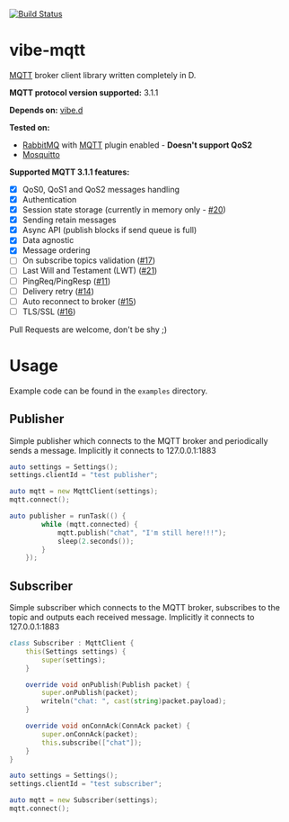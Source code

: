 [![Build Status](https://travis-ci.org/tchaloupka/vibe-mqtt.svg?branch=master)](https://travis-ci.org/tchaloupka/vibe-mqtt)

vibe-mqtt
=========
[MQTT](http://docs.oasis-open.org/mqtt/mqtt/v3.1.1/os/mqtt-v3.1.1-os.html) broker client library written completely in D.

**MQTT protocol version supported:** 3.1.1

**Depends on:** [vibe.d](https://github.com/rejectedsoftware/vibe.d)

**Tested on:**
* [RabbitMQ](https://www.rabbitmq.com) with [MQTT](https://www.rabbitmq.com/mqtt.html) plugin enabled - **Doesn't support QoS2**
* [Mosquitto](http://mosquitto.org/)

**Supported MQTT 3.1.1 features:**
- [x] QoS0, QoS1 and QoS2 messages handling
- [x] Authentication
- [x] Session state storage (currently in memory only - [#20](https://github.com/tchaloupka/vibe-mqtt/issues/20))
- [x] Sending retain messages
- [x] Async API (publish blocks if send queue is full)
- [x] Data agnostic
- [x] Message ordering
- [ ] On subscribe topics validation ([#17](https://github.com/tchaloupka/vibe-mqtt/issues/17))
- [ ] Last Will and Testament (LWT) ([#21](https://github.com/tchaloupka/vibe-mqtt/issues/21))
- [ ] PingReq/PingResp ([#11](https://github.com/tchaloupka/vibe-mqtt/issues/11))
- [ ] Delivery retry ([#14](https://github.com/tchaloupka/vibe-mqtt/issues/22))
- [ ] Auto reconnect to broker ([#15](https://github.com/tchaloupka/vibe-mqtt/issues/22))
- [ ] TLS/SSL ([#16](https://github.com/tchaloupka/vibe-mqtt/issues/22))

Pull Requests are welcome, don't be shy ;)

# Usage

Example code can be found in the `examples` directory.

## Publisher
Simple publisher which connects to the MQTT broker and periodically sends a message.
Implicitly it connects to 127.0.0.1:1883

```D
auto settings = Settings();
settings.clientId = "test publisher";

auto mqtt = new MqttClient(settings);
mqtt.connect();

auto publisher = runTask(() {
        while (mqtt.connected) {
            mqtt.publish("chat", "I'm still here!!!");
            sleep(2.seconds());
        }
    });
```

## Subscriber
Simple subscriber which connects to the MQTT broker, subscribes to the topic and outputs each received message.
Implicitly it connects to 127.0.0.1:1883

```D
class Subscriber : MqttClient {
    this(Settings settings) {
        super(settings);
    }

    override void onPublish(Publish packet) {
        super.onPublish(packet);
        writeln("chat: ", cast(string)packet.payload);
    }

    override void onConnAck(ConnAck packet) {
        super.onConnAck(packet);
        this.subscribe(["chat"]);
    }
}

auto settings = Settings();
settings.clientId = "test subscriber";

auto mqtt = new Subscriber(settings);
mqtt.connect();
```
